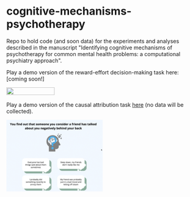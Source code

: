 # cognitive-mechanisms-psychotherapy

Repo to hold code (and soon data) for the experiments and analyses described in the manuscript "Identifying cognitive mechanisms of psychotherapy
for common mental health problems: a computational psychiatry approach".

Play a demo version of the reward-effort decision-making task here: [coming soon!]

<img src="./rew-eff-1.gif" width="50%" height="50%"/>

Play a demo version of the causal attribution task [here](https://modcomp-ca2.web.app/) (no data will be collected).

<img src="./causal-attr-choice.gif" width="50%" height="50%"/>
